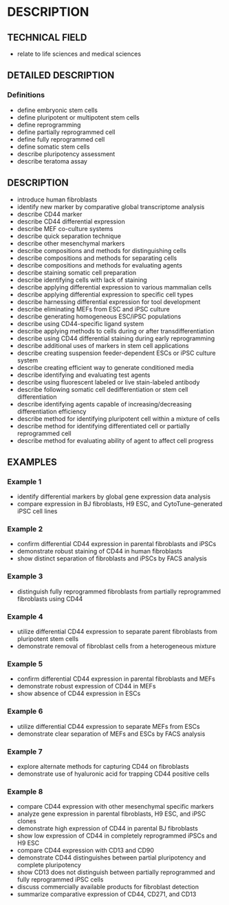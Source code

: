# DESCRIPTION

## TECHNICAL FIELD

- relate to life sciences and medical sciences

## DETAILED DESCRIPTION

### Definitions

- define embryonic stem cells
- define pluripotent or multipotent stem cells
- define reprogramming
- define partially reprogrammed cell
- define fully reprogrammed cell
- define somatic stem cells
- describe pluripotency assessment
- describe teratoma assay

## DESCRIPTION

- introduce human fibroblasts
- identify new marker by comparative global transcriptome analysis
- describe CD44 marker
- describe CD44 differential expression
- describe MEF co-culture systems
- describe quick separation technique
- describe other mesenchymal markers
- describe compositions and methods for distinguishing cells
- describe compositions and methods for separating cells
- describe compositions and methods for evaluating agents
- describe staining somatic cell preparation
- describe identifying cells with lack of staining
- describe applying differential expression to various mammalian cells
- describe applying differential expression to specific cell types
- describe harnessing differential expression for tool development
- describe eliminating MEFs from ESC and iPSC culture
- describe generating homogeneous ESC/iPSC populations
- describe using CD44-specific ligand system
- describe applying methods to cells during or after transdifferentiation
- describe using CD44 differential staining during early reprogramming
- describe additional uses of markers in stem cell applications
- describe creating suspension feeder-dependent ESCs or iPSC culture system
- describe creating efficient way to generate conditioned media
- describe identifying and evaluating test agents
- describe using fluorescent labeled or live stain-labeled antibody
- describe following somatic cell dedifferentiation or stem cell differentiation
- describe identifying agents capable of increasing/decreasing differentiation efficiency
- describe method for identifying pluripotent cell within a mixture of cells
- describe method for identifying differentiated cell or partially reprogrammed cell
- describe method for evaluating ability of agent to affect cell progress

## EXAMPLES

### Example 1

- identify differential markers by global gene expression data analysis
- compare expression in BJ fibroblasts, H9 ESC, and CytoTune-generated iPSC cell lines

### Example 2

- confirm differential CD44 expression in parental fibroblasts and iPSCs
- demonstrate robust staining of CD44 in human fibroblasts
- show distinct separation of fibroblasts and iPSCs by FACS analysis

### Example 3

- distinguish fully reprogrammed fibroblasts from partially reprogrammed fibroblasts using CD44

### Example 4

- utilize differential CD44 expression to separate parent fibroblasts from pluripotent stem cells
- demonstrate removal of fibroblast cells from a heterogeneous mixture

### Example 5

- confirm differential CD44 expression in parental fibroblasts and MEFs
- demonstrate robust expression of CD44 in MEFs
- show absence of CD44 expression in ESCs

### Example 6

- utilize differential CD44 expression to separate MEFs from ESCs
- demonstrate clear separation of MEFs and ESCs by FACS analysis

### Example 7

- explore alternate methods for capturing CD44 on fibroblasts
- demonstrate use of hyaluronic acid for trapping CD44 positive cells

### Example 8

- compare CD44 expression with other mesenchymal specific markers
- analyze gene expression in parental fibroblasts, H9 ESC, and iPSC clones
- demonstrate high expression of CD44 in parental BJ fibroblasts
- show low expression of CD44 in completely reprogrammed iPSCs and H9 ESC
- compare CD44 expression with CD13 and CD90
- demonstrate CD44 distinguishes between partial pluripotency and complete pluripotency
- show CD13 does not distinguish between partially reprogrammed and fully reprogrammed iPSC cells
- discuss commercially available products for fibroblast detection
- summarize comparative expression of CD44, CD271, and CD13

